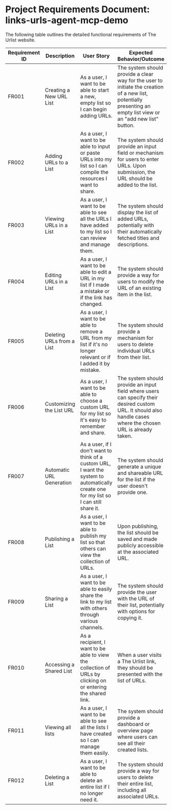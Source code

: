 # **Project Requirements Document: links-urls-agent-mcp-demo**

The following table outlines the detailed functional requirements of The Urlist website.

| Requirement ID | Description               | User Story                                                                                       | Expected Behavior/Outcome                                                                                                     |
|-----------------|---------------------------|--------------------------------------------------------------------------------------------------|-----------------------------------------------------------------------------------------------------------------------------|
| FR001          | Creating a New URL List   | As a user, I want to be able to start a new, empty list so I can begin adding URLs.              | The system should provide a clear way for the user to initiate the creation of a new list, potentially presenting an empty list view or an "add new list" button. |
| FR002          | Adding URLs to a List     | As a user, I want to be able to input or paste URLs into my list so I can compile the resources I want to share. | The system should provide an input field or mechanism for users to enter URLs. Upon submission, the URL should be added to the list.                              |
| FR003          | Viewing URLs in a List    | As a user, I want to be able to see all the URLs I have added to my list so I can review and manage them. | The system should display the list of added URLs, potentially with their automatically fetched titles and descriptions.                                           |
| FR004          | Editing URLs in a List    | As a user, I want to be able to edit a URL in my list if I made a mistake or if the link has changed. | The system should provide a way for users to modify the URL of an existing item in the list.                                                                      |
| FR005          | Deleting URLs from a List | As a user, I want to be able to remove a URL from my list if it's no longer relevant or if I added it by mistake. | The system should provide a mechanism for users to delete individual URLs from their list.                                                                        |
| FR006          | Customizing the List URL  | As a user, I want to be able to choose a custom URL for my list so it's easy to remember and share. | The system should provide an input field where users can specify their desired custom URL. It should also handle cases where the chosen URL is already taken.     |
| FR007          | Automatic URL Generation  | As a user, if I don't want to think of a custom URL, I want the system to automatically create one for my list so I can still share it. | The system should generate a unique and shareable URL for the list if the user doesn't provide one.                                                               |
| FR008          | Publishing a List         | As a user, I want to be able to publish my list so that others can view the collection of URLs.  | Upon publishing, the list should be saved and made publicly accessible at the associated URL.                                                                     |
| FR009          | Sharing a List            | As a user, I want to be able to easily share the link to my list with others through various channels. | The system should provide the user with the URL of their list, potentially with options for copying it.                                                           |
| FR010          | Accessing a Shared List   | As a recipient, I want to be able to view the collection of URLs by clicking on or entering the shared link. | When a user visits a The Urlist link, they should be presented with the list of URLs.                                                                             |
| FR011          | Viewing all lists         | As a user, I want to be able to see all the lists I have created so I can manage them easily.    | The system should provide a dashboard or overview page where users can see all their created lists.                                                               |
| FR012          | Deleting a List           | As a user, I want to be able to delete an entire list if I no longer need it.                    | The system should provide a way for users to delete their entire list, including all associated URLs.                                                             |
